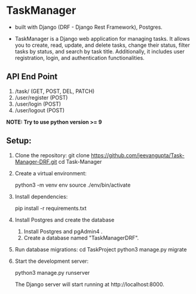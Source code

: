 # TaskManager  
-  built with Django (DRF - Django Rest Framework), Postgres.

- TaskManager is a Django web application for managing tasks. It allows you to create, read, update, and delete tasks, change their status, filter tasks by status, and search by task title. Additionally, it includes user registration, login, and authentication functionalities.

## API End Point
1. /task/ (GET, POST, DEL, PATCH)
2. /user/register (POST)
3. /user/login (POST)
4. /user/logout (POST)

**NOTE: Try to use python version >= 9**

## Setup:

1. Clone the repository:
    git clone https://github.com/jeevangupta/Task-Manager-DRF.git
    cd Task-Manager

2. Create a virtual environment:

    python3 -m venv env
    source ./env/bin/activate

3. Install dependencies:

    pip install -r requirements.txt

4. Install Postgres and create the database
    1. Install Postgres and pgAdmin4 .
    2. Create a database named "TaskManagerDRF".

5. Run database migrations:
    cd TaskProject
    python3 manage.py migrate

6. Start the development server:

    python3 manage.py runserver

    The Django server will start running at http://localhost:8000.








